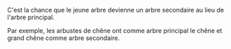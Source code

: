 C'est la chance que le jeune arbre devienne un arbre secondaire au lieu de l'arbre principal.

Par exemple, les arbustes de chêne ont comme arbre principal le chêne et grand chêne comme arbre secondaire.